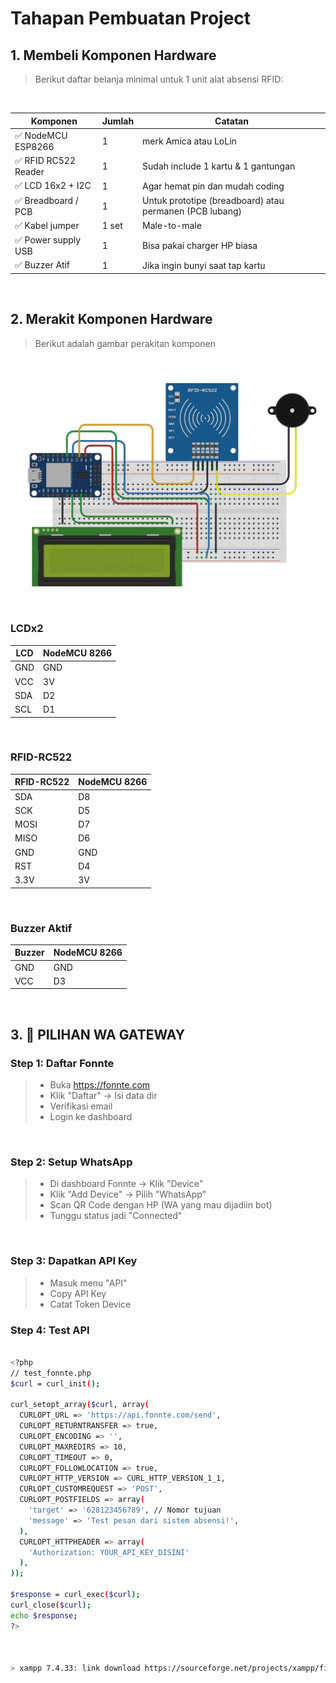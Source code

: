 # Tahapan Pembuatan Project

## 1. Membeli Komponen Hardware
> Berikut daftar belanja minimal untuk 1 unit alat absensi RFID:

<br>

| Komponen            | Jumlah | Catatan                                                 |
| ------------------- | ------ | ------------------------------------------------------- |
| ✅ NodeMCU ESP8266   | 1      | merk Amica atau LoLin                         |
| ✅ RFID RC522 Reader | 1      | Sudah include 1 kartu & 1 gantungan            |
| ✅ LCD 16x2 + I2C    | 1      | Agar hemat pin dan mudah coding                         |
| ✅ Breadboard / PCB  | 1      | Untuk prototipe (breadboard) atau permanen (PCB lubang) |
| ✅ Kabel jumper      | 1 set  | Male-to-male                                            |
| ✅ Power supply USB  | 1      | Bisa pakai charger HP biasa                             |
| ✅ Buzzer Atif  | 1      | Jika ingin bunyi saat tap kartu                         |

<br>

## 2. Merakit Komponen Hardware
> Berikut adalah gambar perakitan komponen
<br>

![Perakitan Komponen](https://github.com/asroyxCySec/SISTEM-ABSENSI-SISWA-OTOMATIS/raw/main/rakit%20komponen.png)

<br>

### LCDx2 <br>
| LCD            | NodeMCU 8266                                                 |
| ------------------- | ------------------------------------------------------------- |
| GND   | GND                         |
| VCC | 3V            |
| SDA    | D2                         |
| SCL  | D1 |

<br>

### RFID-RC522 <br>
| RFID-RC522          | NodeMCU 8266                                                |
| ------------------- | --------------------------------------------------------- |
| SDA   | D8                         |
| SCK | D5            |
| MOSI    | D7                         |
| MISO  | D6  |
| GND      | GND                                            |
| RST  | D4                             |
| 3.3V  | 3V                         |

<br>

### Buzzer Aktif <br>
| Buzzer          | NodeMCU 8266                                                |
| ------------------- | --------------------------------------------------------- |
| GND   | GND                         |
| VCC | D3            |

<br>

## 3. 🚀 PILIHAN WA GATEWAY
### Step 1: Daftar Fonnte <br>

> - Buka https://fonnte.com
> - Klik "Daftar" → Isi data dir
> - Verifikasi email
> - Login ke dashboard

<br>

### Step 2: Setup WhatsApp <br>

> - Di dashboard Fonnte → Klik "Device"
> - Klik "Add Device" → Pilih "WhatsApp"
> - Scan QR Code dengan HP (WA yang mau dijadiin bot)
> - Tunggu status jadi "Connected"

<br>

### Step 3: Dapatkan API Key <br>

> - Masuk menu "API"
> - Copy API Key 
> - Catat Token Device

### Step 4: Test API <br>

```bash

<?php
// test_fonnte.php
$curl = curl_init();

curl_setopt_array($curl, array(
  CURLOPT_URL => 'https://api.fonnte.com/send',
  CURLOPT_RETURNTRANSFER => true,
  CURLOPT_ENCODING => '',
  CURLOPT_MAXREDIRS => 10,
  CURLOPT_TIMEOUT => 0,
  CURLOPT_FOLLOWLOCATION => true,
  CURLOPT_HTTP_VERSION => CURL_HTTP_VERSION_1_1,
  CURLOPT_CUSTOMREQUEST => 'POST',
  CURLOPT_POSTFIELDS => array(
    'target' => '628123456789', // Nomor tujuan
    'message' => 'Test pesan dari sistem absensi!',
  ),
  CURLOPT_HTTPHEADER => array(
    'Authorization: YOUR_API_KEY_DISINI'
  ),
));

$response = curl_exec($curl);
curl_close($curl);
echo $response;
?>



> xampp 7.4.33: link download https://sourceforge.net/projects/xampp/files/XAMPP%20Windows/7.4.33/xampp-windows-x64-7.4.33-0-VC15-installer.exe/download

```
